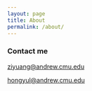 ```yaml
---
layout: page
title: About
permalink: /about/
---
```




### Contact me

[ziyuang@andrew.cmu.edu](ziyuang@andrew.cmu.edu)

[hongyul@andrew.cmu.edu](hongyul@andrew.cmu.edu)